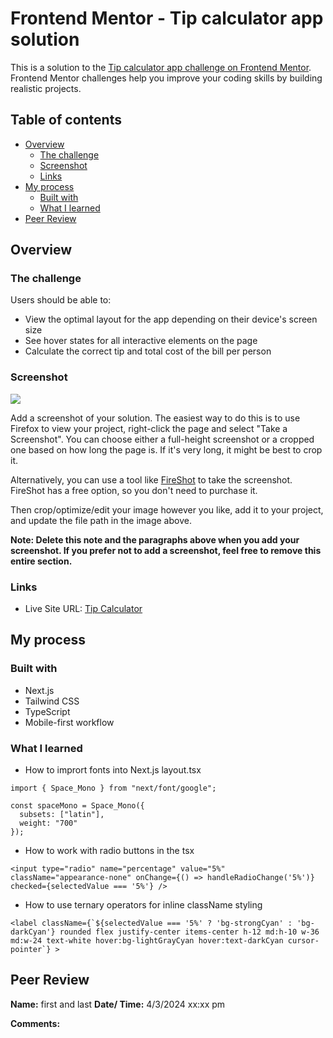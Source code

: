 # Frontend Mentor - Tip calculator app solution

This is a solution to the [Tip calculator app challenge on Frontend Mentor](https://www.frontendmentor.io/challenges/tip-calculator-app-ugJNGbJUX). Frontend Mentor challenges help you improve your coding skills by building realistic projects.

## Table of contents

- [Overview](#overview)
  - [The challenge](#the-challenge)
  - [Screenshot](#screenshot)
  - [Links](#links)
- [My process](#my-process)
  - [Built with](#built-with)
  - [What I learned](#what-i-learned)
- [Peer Review](#peer-review)


## Overview

### The challenge

Users should be able to:

- View the optimal layout for the app depending on their device's screen size
- See hover states for all interactive elements on the page
- Calculate the correct tip and total cost of the bill per person

### Screenshot

![](./screenshot.jpg)

Add a screenshot of your solution. The easiest way to do this is to use Firefox to view your project, right-click the page and select "Take a Screenshot". You can choose either a full-height screenshot or a cropped one based on how long the page is. If it's very long, it might be best to crop it.

Alternatively, you can use a tool like [FireShot](https://getfireshot.com/) to take the screenshot. FireShot has a free option, so you don't need to purchase it. 

Then crop/optimize/edit your image however you like, add it to your project, and update the file path in the image above.

**Note: Delete this note and the paragraphs above when you add your screenshot. If you prefer not to add a screenshot, feel free to remove this entire section.**

### Links

- Live Site URL: [Tip Calculator](https://tipcalculator-eosin.vercel.app/)

## My process

### Built with

- Next.js
- Tailwind CSS
- TypeScript
- Mobile-first workflow

### What I learned

- How to imprort fonts into Next.js layout.tsx
```
import { Space_Mono } from "next/font/google";

const spaceMono = Space_Mono({ 
  subsets: ["latin"],
  weight: "700"
});
```
- How to work with radio buttons in the tsx
```
<input type="radio" name="percentage" value="5%" className="appearance-none" onChange={() => handleRadioChange('5%')} checked={selectedValue === '5%'} />
```
- How to use ternary operators for inline className styling
```
<label className={`${selectedValue === '5%' ? 'bg-strongCyan' : 'bg-darkCyan'} rounded flex justify-center items-center h-12 md:h-10 w-36 md:w-24 text-white hover:bg-lightGrayCyan hover:text-darkCyan cursor-pointer`} >
```

## Peer Review

**Name:** first and last **Date/ Time:** 4/3/2024 xx:xx pm

**Comments:**

